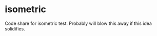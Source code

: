 isometric
=========

Code share for isometric test. Probably will blow this away if this idea solidifies.
